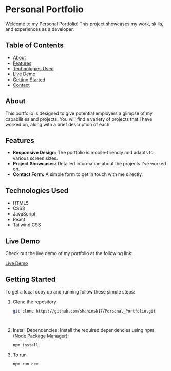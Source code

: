# Personal Portfolio

Welcome to my Personal Portfolio! This project showcases my work, skills, and experiences as a developer.

## Table of Contents

- [About](#about)
- [Features](#features)
- [Technologies Used](#technologies-used)
- [Live Demo](#live-demo)
- [Getting Started](#getting-started)
- [Contact](#contact)

## About

This portfolio is designed to give potential employers a glimpse of my capabilities and projects. You will find a variety of projects that I have worked on, along with a brief description of each.

## Features

- **Responsive Design:** The portfolio is mobile-friendly and adapts to various screen sizes.
- **Project Showcases:** Detailed information about the projects I've worked on.
- **Contact Form:** A simple form to get in touch with me directly.

## Technologies Used

- HTML5
- CSS3
- JavaScript
- React
- Tailwind CSS

## Live Demo

Check out the live demo of my portfolio at the following link:

[Live Demo](https://personal-portfolio-gamma-ecru.vercel.app/)

## Getting Started

To get a local copy up and running follow these simple steps:

1. Clone the repository
   ```bash
   git clone https://github.com/shahinsk17/Personal_Portfolio.git

    
2. Install Dependencies: Install the required dependencies using npm (Node Package Manager):
   ```bash
   npm install

3. To run
   ``` bash
   npm run dev

